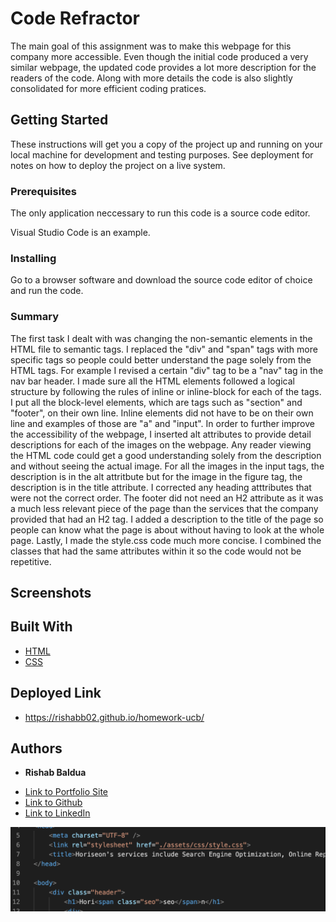# Code Refractor

The main goal of this assignment was to make this webpage for this company more accessible. Even though the initial code produced a very similar webpage, the updated code provides a lot more description for the readers of the code. Along with more details the code is also slightly consolidated for more efficient coding pratices. 

## Getting Started

These instructions will get you a copy of the project up and running on your local machine for development and testing purposes. See deployment for notes on how to deploy the project on a live system.

### Prerequisites

The only application neccessary to run this code is a source code editor.

Visual Studio Code is an example.

### Installing

Go to a browser software and download the source code editor of choice and run the code.

### Summary

The first task I dealt with was changing the non-semantic elements in the HTML file to semantic tags. I replaced the "div" and "span" tags with more specific tags so people could better understand the page solely from the HTML tags. For example I revised a certain "div" tag to be a "nav" tag in the nav bar header. I made sure all the HTML elements followed a logical structure by following the rules of inline or inline-block for each of the tags. I put all the block-level elements, which are tags such as "section" and "footer", on their own line. Inline elements did not have to be on their own line and examples of those are "a" and "input". In order to further improve the accessibility of the webpage, I inserted alt attributes to provide detail descriptions for each of the images on the webpage. Any reader viewing the HTML code could get a good understanding solely from the description and without seeing the actual image. For all the images in the input tags, the description is in the alt attritbute but for the image in the figure tag, the description is in the title attribute. I corrected any heading atttributes that were not the correct order. The footer did not need an H2 attribute as it was a much less relevant piece of the page than the services that the company provided that had an H2 tag. I added a description to the title of the page so people can know what the page is about without having to look at the whole page. Lastly, I made the style.css code much more concise. I combined the classes that had the same attributes within it so the code would not be repetitive. 

## Screenshots


## Built With

* [HTML](https://developer.mozilla.org/en-US/docs/Web/HTML)
* [CSS](https://developer.mozilla.org/en-US/docs/Web/CSS)


## Deployed Link

* https://rishabb02.github.io/homework-ucb/


## Authors

* **Rishab Baldua** 

- [Link to Portfolio Site](https://github.com/rishabb02/homework-ucb)
- [Link to Github](https://github.com/rishabb02)
- [Link to LinkedIn](https://www.linkedin.com/in/rishabbaldua/)



<!-- I helped a marketing company.  -->
![TestScreenshot](Images/TestScreenshot.PNG)